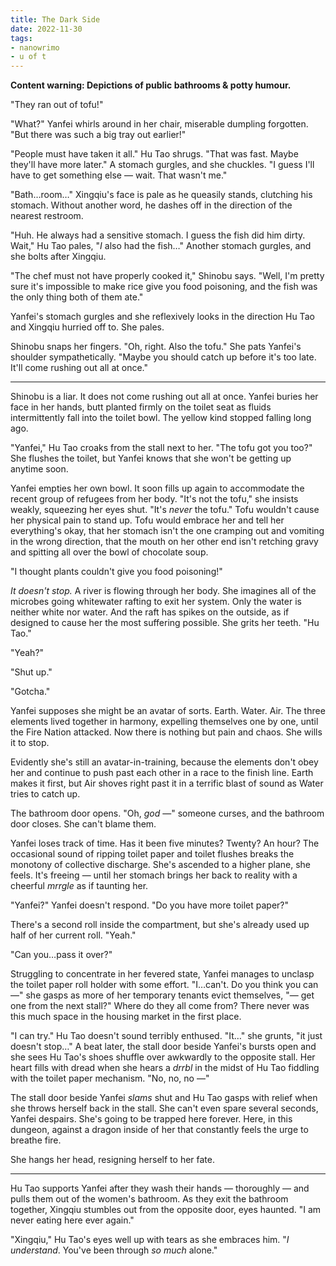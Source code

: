 ```yaml
---
title: The Dark Side
date: 2022-11-30
tags:
- nanowrimo
- u of t
---
```


**Content warning: Depictions of public bathrooms & potty humour.**

"They ran out of tofu!"

"What?" Yanfei whirls around in her chair, miserable dumpling forgotten. "But there was such a big tray out earlier!"

"People must have taken it all." Hu Tao shrugs. "That was fast. Maybe they'll have more later." A stomach gurgles, and she chuckles. "I guess I'll have to get something else — wait. That wasn't me."

"Bath…room…" Xingqiu's face is pale as he queasily stands, clutching his stomach. Without another word, he dashes off in the direction of the nearest restroom.

<!-- more -->

"Huh. He always had a sensitive stomach. I guess the fish did him dirty. Wait," Hu Tao pales, "*I* also had the fish…" Another stomach gurgles, and she bolts after Xingqiu.

"The chef must not have properly cooked it," Shinobu says. "Well, I'm pretty sure it's impossible to make rice give you food poisoning, and the fish was the only thing both of them ate."

Yanfei's stomach gurgles and she reflexively looks in the direction Hu Tao and Xingqiu hurried off to. She pales.

Shinobu snaps her fingers. "Oh, right. Also the tofu." She pats Yanfei's shoulder sympathetically. "Maybe you should catch up before it's too late. It'll come rushing out all at once."



------



Shinobu is a liar. It does not come rushing out all at once. Yanfei buries her face in her hands, butt planted firmly on the toilet seat as fluids intermittently fall into the toilet bowl. The yellow kind stopped falling long ago.

"Yanfei," Hu Tao croaks from the stall next to her. "The tofu got you too?" She flushes the toilet, but Yanfei knows that she won't be getting up anytime soon.

Yanfei empties her own bowl. It soon fills up again to accommodate the recent group of refugees from her body. "It's not the tofu," she insists weakly, squeezing her eyes shut. "It's *never* the tofu." Tofu wouldn't cause her physical pain to stand up. Tofu would embrace her and tell her everything's okay, that her stomach isn't the one cramping out and vomiting in the wrong direction, that the mouth on her other end isn't retching gravy and spitting all over the bowl of chocolate soup.

"I thought plants couldn't give you food poisoning!"

*It doesn't stop.* A river is flowing through her body. She imagines all of the microbes going whitewater rafting to exit her system. Only the water is neither white nor water. And the raft has spikes on the outside, as if designed to cause her the most suffering possible. She grits her teeth. "Hu Tao."

"Yeah?"

"Shut up."

"Gotcha."

Yanfei supposes she might be an avatar of sorts. Earth. Water. Air. The three elements lived together in harmony, expelling themselves one by one, until the Fire Nation attacked. Now there is nothing but pain and chaos. She wills it to stop.

Evidently she's still an avatar-in-training, because the elements don't obey her and continue to push past each other in a race to the finish line. Earth makes it first, but Air shoves right past it in a terrific blast of sound as Water tries to catch up.

The bathroom door opens. "Oh, *god* —" someone curses, and the bathroom door closes. She can't blame them.

Yanfei loses track of time. Has it been five minutes? Twenty? An hour? The occasional sound of ripping toilet paper and toilet flushes breaks the monotony of collective discharge. She's ascended to a higher plane, she feels. It's freeing — until her stomach brings her back to reality with a cheerful *mrrgle* as if taunting her.

"Yanfei?" Yanfei doesn't respond. "Do you have more toilet paper?"

There's a second roll inside the compartment, but she's already used up half of her current roll. "Yeah."

"Can you…pass it over?"

Struggling to concentrate in her fevered state, Yanfei manages to unclasp the toilet paper roll holder with some effort. "I…can't. Do you think you can —" she gasps as more of her temporary tenants evict themselves, "— get one from the next stall?" Where do they all come from? There never was this much space in the housing market in the first place.

"I can try." Hu Tao doesn't sound terribly enthused. "It…" she grunts, "it just doesn't stop…" A beat later, the stall door beside Yanfei's bursts open and she sees Hu Tao's shoes shuffle over awkwardly to the opposite stall. Her heart fills with dread when she hears a *drrbl* in the midst of Hu Tao fiddling with the toilet paper mechanism. "No, no, no —"

The stall door beside Yanfei *slams* shut and Hu Tao gasps with relief when she throws herself back in the stall. She can't even spare several seconds, Yanfei despairs. She's going to be trapped here forever. Here, in this dungeon, against a dragon inside of her that constantly feels the urge to breathe fire.

She hangs her head, resigning herself to her fate.



------



Hu Tao supports Yanfei after they wash their hands — thoroughly — and pulls them out of the women's bathroom. As they exit the bathroom together, Xingqiu stumbles out from the opposite door, eyes haunted. "I am never eating here ever again."

"Xingqiu," Hu Tao's eyes well up with tears as she embraces him. "*I understand*. You've been through *so much* alone."